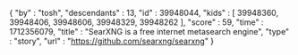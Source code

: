 {
  "by" : "tosh",
  "descendants" : 13,
  "id" : 39948044,
  "kids" : [ 39948360, 39948406, 39948606, 39948329, 39948262 ],
  "score" : 59,
  "time" : 1712356079,
  "title" : "SearXNG is a free internet metasearch engine",
  "type" : "story",
  "url" : "https://github.com/searxng/searxng"
}

